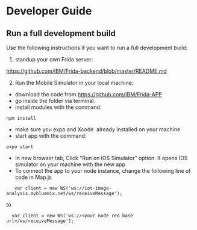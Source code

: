 # Developer Guide

## Run a full development build

Use the following instructions if you want to run a full development build:

1. standup your own Frida server:

https://github.com/IBM/Frida-backend/blob/master/README.md

2. Run the Mobile Simulator in your local machine:

- download the code from https://github.com/IBM/Frida-APP
- go inside the folder via terminal. 
- install modules with the command:
```
npm install
```
- make sure you expo and Xcode  already installed on your machine
- start app with the command: 
```
expo start
```
- In new browser tab, Click "Run on iOS Simulator" option. It opens IOS simulator on your machine with the new app
- To connect the app to your node instance, change the following line of code in Map.js
 
 ```
	var client = new WS('ws://iot-image-analysis.mybluemix.net/ws/receiveMessage');
  ```
to

  ```
	var client = new WS('ws://<your node red base url>/ws/receiveMessage');
  ```
 
